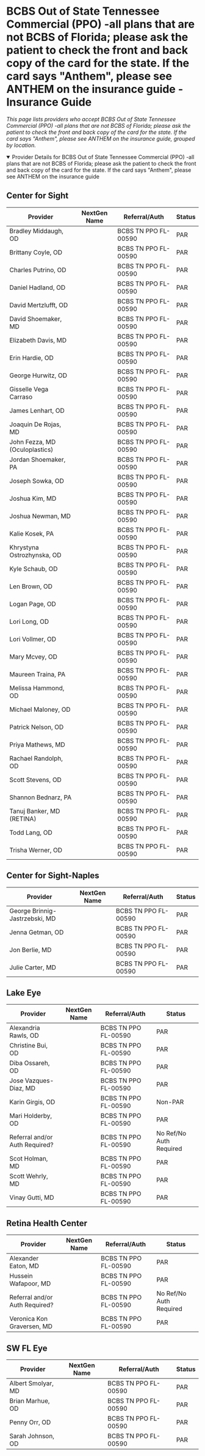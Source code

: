 # BCBS Out of State Tennessee Commercial (PPO) -all plans that are not BCBS of Florida; please ask the patient to check the front and back copy of the card for the state. If the card says "Anthem", please see ANTHEM on the insurance guide - Insurance Guide

*This page lists providers who accept BCBS Out of State Tennessee Commercial (PPO) -all plans that are not BCBS of Florida; please ask the patient to check the front and back copy of the card for the state. If the card says "Anthem", please see ANTHEM on the insurance guide, grouped by location.*

<details open><summary>Provider Details for BCBS Out of State Tennessee Commercial (PPO) -all plans that are not BCBS of Florida; please ask the patient to check the front and back copy of the card for the state. If the card says "Anthem", please see ANTHEM on the insurance guide</summary>

## Center for Sight

| Provider | NextGen Name | Referral/Auth | Status |
|----------|-------------|--------------|--------|
| Bradley Middaugh, OD |  | BCBS TN PPO FL-00590 | PAR |
| Brittany Coyle, OD |  | BCBS TN PPO FL-00590 | PAR |
| Charles Putrino, OD |  | BCBS TN PPO FL-00590 | PAR |
| Daniel Hadland, OD |  | BCBS TN PPO FL-00590 | PAR |
| David Mertzlufft, OD |  | BCBS TN PPO FL-00590 | PAR |
| David Shoemaker, MD |  | BCBS TN PPO FL-00590 | PAR |
| Elizabeth Davis, MD |  | BCBS TN PPO FL-00590 | PAR |
| Erin Hardie, OD |  | BCBS TN PPO FL-00590 | PAR |
| George Hurwitz, OD |  | BCBS TN PPO FL-00590 | PAR |
| Gisselle Vega Carraso |  | BCBS TN PPO FL-00590 | PAR |
| James Lenhart, OD |  | BCBS TN PPO FL-00590 | PAR |
| Joaquin De Rojas, MD |  | BCBS TN PPO FL-00590 | PAR |
| John Fezza, MD (Oculoplastics) |  | BCBS TN PPO FL-00590 | PAR |
| Jordan Shoemaker, PA |  | BCBS TN PPO FL-00590 | PAR |
| Joseph Sowka, OD |  | BCBS TN PPO FL-00590 | PAR |
| Joshua Kim, MD |  | BCBS TN PPO FL-00590 | PAR |
| Joshua Newman, MD |  | BCBS TN PPO FL-00590 | PAR |
| Kalie Kosek, PA |  | BCBS TN PPO FL-00590 | PAR |
| Khrystyna Ostrozhynska, OD |  | BCBS TN PPO FL-00590 | PAR |
| Kyle Schaub, OD |  | BCBS TN PPO FL-00590 | PAR |
| Len Brown, OD |  | BCBS TN PPO FL-00590 | PAR |
| Logan Page, OD |  | BCBS TN PPO FL-00590 | PAR |
| Lori Long, OD |  | BCBS TN PPO FL-00590 | PAR |
| Lori Vollmer, OD |  | BCBS TN PPO FL-00590 | PAR |
| Mary Mcvey, OD |  | BCBS TN PPO FL-00590 | PAR |
| Maureen Traina, PA |  | BCBS TN PPO FL-00590 | PAR |
| Melissa Hammond, OD |  | BCBS TN PPO FL-00590 | PAR |
| Michael Maloney, OD |  | BCBS TN PPO FL-00590 | PAR |
| Patrick Nelson, OD |  | BCBS TN PPO FL-00590 | PAR |
| Priya Mathews, MD |  | BCBS TN PPO FL-00590 | PAR |
| Rachael Randolph, OD |  | BCBS TN PPO FL-00590 | PAR |
| Scott Stevens, OD |  | BCBS TN PPO FL-00590 | PAR |
| Shannon Bednarz, PA |  | BCBS TN PPO FL-00590 | PAR |
| Tanuj Banker, MD (RETINA) |  | BCBS TN PPO FL-00590 | PAR |
| Todd Lang, OD |  | BCBS TN PPO FL-00590 | PAR |
| Trisha Werner, OD |  | BCBS TN PPO FL-00590 | PAR |

## Center for Sight-Naples

| Provider | NextGen Name | Referral/Auth | Status |
|----------|-------------|--------------|--------|
| George Brinnig-Jastrzebski, MD |  | BCBS TN PPO FL-00590 | PAR |
| Jenna Getman, OD |  | BCBS TN PPO FL-00590 | PAR |
| Jon Berlie, MD |  | BCBS TN PPO FL-00590 | PAR |
| Julie Carter, MD |  | BCBS TN PPO FL-00590 | PAR |

## Lake Eye 

| Provider | NextGen Name | Referral/Auth | Status |
|----------|-------------|--------------|--------|
| Alexandria Rawls, OD |  | BCBS TN PPO FL-00590 | PAR |
| Christine Bui, OD |  | BCBS TN PPO FL-00590 | PAR |
| Diba Ossareh, OD |  | BCBS TN PPO FL-00590 | PAR |
| Jose Vazques-Diaz, MD |  | BCBS TN PPO FL-00590 | PAR |
| Karin Girgis, OD |  | BCBS TN PPO FL-00590 | Non-PAR |
| Mari Holderby, OD |  | BCBS TN PPO FL-00590 | PAR |
| Referral and/or Auth Required? |  | BCBS TN PPO FL-00590 | No Ref/No Auth Required |
| Scot Holman, MD |  | BCBS TN PPO FL-00590 | PAR |
| Scott Wehrly, MD |  | BCBS TN PPO FL-00590 | PAR |
| Vinay Gutti, MD |  | BCBS TN PPO FL-00590 | PAR |

## Retina Health Center

| Provider | NextGen Name | Referral/Auth | Status |
|----------|-------------|--------------|--------|
| Alexander Eaton, MD |  | BCBS TN PPO FL-00590 | PAR |
| Hussein Wafapoor, MD |  | BCBS TN PPO FL-00590 | PAR |
| Referral and/or Auth Required? |  | BCBS TN PPO FL-00590 | No Ref/No Auth Required |
| Veronica Kon Graversen, MD |  | BCBS TN PPO FL-00590 | PAR |

## SW FL Eye

| Provider | NextGen Name | Referral/Auth | Status |
|----------|-------------|--------------|--------|
| Albert Smolyar, MD |  | BCBS TN PPO FL-00590 | PAR |
| Brian Marhue, OD |  | BCBS TN PPO FL-00590 | PAR |
| Penny Orr, OD |  | BCBS TN PPO FL-00590 | PAR |
| Sarah Johnson, OD |  | BCBS TN PPO FL-00590 | PAR |

</details>

